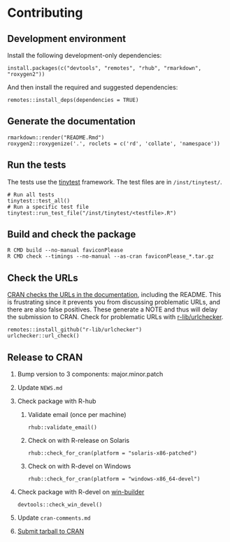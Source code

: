 # Contributing

## Development environment

Install the following development-only dependencies:

```
install.packages(c("devtools", "remotes", "rhub", "rmarkdown", "roxygen2"))
```

And then install the required and suggested dependencies:

```
remotes::install_deps(dependencies = TRUE)
```

## Generate the documentation

```
rmarkdown::render("README.Rmd")
roxygen2::roxygenize('.', roclets = c('rd', 'collate', 'namespace'))
```

## Run the tests

The tests use the [tinytest](https://cran.r-project.org/package=tinytest)
framework. The test files are in `/inst/tinytest/`.

```
# Run all tests
tinytest::test_all()
# Run a specific test file
tinytest::run_test_file("/inst/tinytest/<testfile>.R")
```

## Build and check the package

```
R CMD build --no-manual faviconPlease
R CMD check --timings --no-manual --as-cran faviconPlease_*.tar.gz
```

## Check the URLs

[CRAN checks the URLs in the documentation][cran-url-checks], including the
README. This is frustrating since it prevents you from discussing problematic
URLs, and there are also false positives. These generate a NOTE and thus will
delay the submission to CRAN. Check for problematic URLs with
[r-lib/urlchecker](https://github.com/r-lib/urlchecker).

```
remotes::install_github("r-lib/urlchecker")
urlchecker::url_check()
```

[cran-url-checks]: https://cran.r-project.org/web/packages/URL_checks.html

## Release to CRAN

1. Bump version to 3 components: major.minor.patch

1. Update `NEWS.md`

1. Check package with R-hub

    1) Validate email (once per machine)

        ```
        rhub::validate_email()
        ```

    1) Check on with R-release on Solaris

        ```
        rhub::check_for_cran(platform = "solaris-x86-patched")
        ```

    1) Check on with R-devel on Windows

        ```
        rhub::check_for_cran(platform = "windows-x86_64-devel")
        ```

1. Check package with R-devel on [win-builder][]

    ```
    devtools::check_win_devel()
    ```

    [win-builder]: https://win-builder.r-project.org/

1. Update `cran-comments.md`

1. [Submit tarball to CRAN](https://cran.r-project.org/submit.html)
